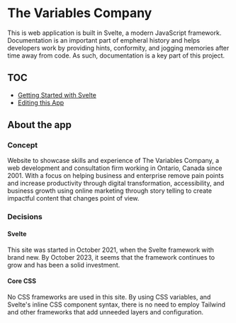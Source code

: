 # The Variables Company

This is web application is built in Svelte, a modern JavaScript framework. Documentation is an important part of empheral history and helps developers work by providing hints, conformity, and jogging memories after time away from code. As such, documentation is a key part of this project.

## TOC

- [Getting Started with Svelte](./getting-started-svelte)
- [Editing this App](./getting-started-app)

## About the app

### Concept

Website to showcase skills and experience of The Variables Company, a web development and consultation firm working in Ontario, Canada since 2001. With a focus on helping business and enterprise remove pain points and increase productivity through digital transformation, accessibility, and business growth using online marketing through story telling to create impactful content that changes point of view.

### Decisions

#### Svelte

This site was started in October 2021, when the Svelte framework with brand new. By October 2023, it seems that the framework continues to grow and has been a solid investment.

#### Core CSS

No CSS frameworks are used in this site. By using CSS variables, and Svelte's inline CSS component syntax, there is no need to employ Tailwind and other frameworks that add unneeded layers and configuration.

